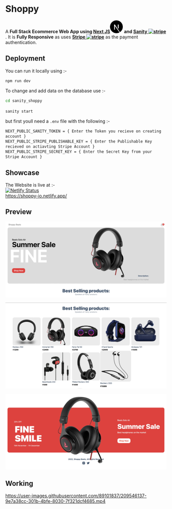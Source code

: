 # Shoppy

A <b>Full Stack Ecommerce Web App using <a href="https://nextjs.org/">Next JS<img src="https://github.com/devicons/devicon/blob/master/icons/nextjs/nextjs-original.svg" alt="nextjs" width="40" height="40" /></a> and <a href="https://www.sanity.io/">Sanity <img src="https://www.sanity.io/static/images/logo_rounded_square.png" alt="stripe" width="24" height="24" /></a></b>. It is <b>Fully Responsive</b> as uses <b><a href="https://www.sanity.io/">Stripe <img src="https://cdn.iconscout.com/icon/free/png-256/stripe-2-498440.png" alt="stripe" height="24" width="24" /></a></b> as the payment authentication.

## Deployment

You can run it locally using :-
```bash
npm run dev
```

To change and add data on the database use :-
```bash
cd sanity_shoppy

sanity start
```

but first youll need a `.env` file with the following :-
```code
NEXT_PUBLIC_SANITY_TOKEN = { Enter the Token you recieve on creating account }
NEXT_PUBLIC_STRIPE_PUBLISHABLE_KEY = { Enter the Publishable Key recieved on actiavting Stripe Account }
NEXT_PUBLIC_STRIPE_SECRET_KEY = { Enter the Secret Key from your Stripe Account }
```



## Showcase
The Website is live at :- 
<br />
[![Netlify Status](https://api.netlify.com/api/v1/badges/cc346e41-de48-4644-b9e1-03b7ff7f4a6d/deploy-status)](https://app.netlify.com/sites/shoppy-io/deploys)
<br />
https://shoppy-io.netlify.app/


## Preview

![3](./assets/3.jpg)

![2](./assets/2.jpg)

![1](./assets/1.jpg)


## Working

https://user-images.githubusercontent.com/89101837/209546137-9e7a38cc-301b-4bfe-8030-7f321dcf4685.mp4





